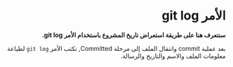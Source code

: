<div  dir="rtl">

#  الأمر git log

**سنتعرف هنا على طريقة استعراض تاريخ المشروع باستخدام الأمر git log.**

بعد عملية commit وانتقال الملف إلى مرحلة Committed, نكتب الأمر `git log` لطباعة معلومات الملف والاسم والتاريخ والرسالة.

 </div>